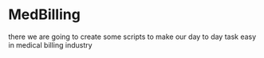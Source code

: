 # MedBilling
there we are going to create some scripts to make our day to day task easy in medical billing industry
